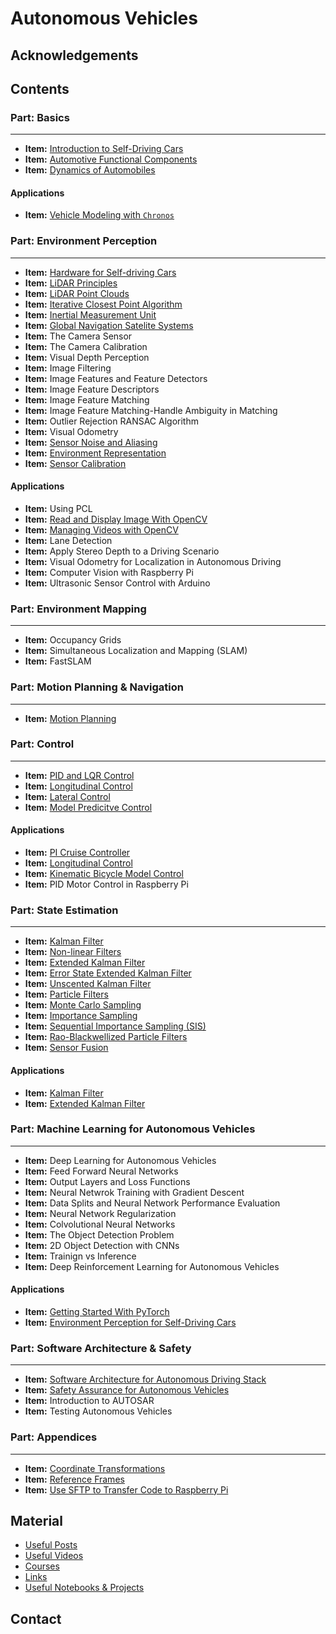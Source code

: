 # Autonomous Vehicles

## Acknowledgements

## Contents

### Part: Basics
-----

- **Item:** <a href="autonomous_vehicles_notes/intro_notes/notes.pdf">Introduction to Self-Driving Cars</a>
- **Item:** <a href="#">Automotive Functional Components</a>
- **Item:** <a href="autonomous_vehicles_notes/vehicle_dynamics_notes/notes.pdf">Dynamics of Automobiles</a>


#### Applications

- **Item:** <a href="autonomous_vehicles_notes/vehicle_modeling_chronos_notes/notes.pdf">Vehicle Modeling with ```Chronos```</a>


### Part: Environment Perception
-----
- **Item:** <a href="autonomous_vehicles_notes/hardware_notes/notes.pdf">Hardware for Self-driving Cars</a>
- **Item:** <a href="autonomous_vehicles_notes/hardware_notes/notes.pdf">LiDAR Principles</a>
- **Item:** <a href="autonomous_vehicles_notes/hardware_notes/notes.pdf">LiDAR Point Clouds</a>
- **Item:** <a href="autonomous_vehicles_notes/hardware_notes/notes.pdf">Iterative Closest Point Algorithm</a>
- **Item:** <a href="autonomous_vehicles_notes/hardware_notes/notes.pdf">Inertial Measurement Unit</a>
- **Item:** <a href="autonomous_vehicles_notes/hardware_notes/notes.pdf">Global Navigation Satelite Systems</a>
- **Item:** The Camera Sensor
- **Item:** The Camera Calibration
- **Item:** Visual Depth Perception 
- **Item:** Image Filtering
- **Item:** Image Features and Feature Detectors
- **Item:** Image Feature Descriptors
- **Item:** Image Feature Matching
- **Item:** Image Feature Matching-Handle Ambiguity in Matching
- **Item:** Outlier Rejection RANSAC Algorithm
- **Item:** Visual Odometry
- **Item:** <a href="autonomous_vehicles_notes/hardware_notes/notes.pdf">Sensor Noise and Aliasing</a>
- **Item:** <a href="autonomous_vehicles_notes/environment_representation_notes/notes.pdf">Environment Representation</a>
- **Item:** <a href="autonomous_vehicles_notes/hardware_notes/notes.pdf">Sensor Calibration</a>

#### Applications

- **Item:** Using PCL
- **Item:** <a href="simulator/applications/visual_perception/read_display_image_opencv.py">Read and Display Image With OpenCV</a>
- **Item:** <a href="simulator/applications/visual_perception/video_capture.py">Managing Videos with OpenCV</a>
- **Item:** Lane Detection
- **Item:** Apply Stereo Depth to a Driving Scenario
- **Item:** Visual Odometry for Localization in Autonomous Driving
- **Item:** Computer Vision with Raspberry Pi
- **Item:** Ultrasonic Sensor Control with Arduino

### Part: Environment Mapping
-----

- **Item:** Occupancy Grids
- **Item:** Simultaneous Localization and Mapping (SLAM)
- **Item:** FastSLAM

### Part: Motion Planning & Navigation
-----

- **Item:** <a href="autonomous_vehicles_notes/motion_planning_notes/notes.pdf">Motion Planning</a>

### Part: Control
-----

- **Item:** <a href="#">PID and LQR Control</a>
- **Item:** <a href="autonomous_vehicles_notes/longitudinal_control_notes/notes.pdf">Longitudinal Control</a>
- **Item:** <a href="autonomous_vehicles_notes/lateral_control_notes/notes.pdf">Lateral Control</a>
- **Item:** <a href="#">Model Predicitve Control</a>

#### Applications

- **Item:** <a href="simulator/applications/pi_cruise_controller.py">PI Cruise Controller</a>
- **Item:** <a href="simulator/application_notebooks/longitudinal_vehicle_model.ipynb">Longitudinal Control</a>
- **Item:** <a href="simulator/application_notebooks/kinematic_bicycle_model.ipynb">Kinematic Bicycle Model Control</a>
- **Item:** PID Motor Control in Raspberry Pi


### Part: State Estimation
-----

- **Item:** <a href="autonomous_vehicles_notes/kalman_filters_notes/notes.pdf">Kalman Filter</a>
- **Item:** <a href="autonomous_vehicles_notes/kalman_filters_notes/notes.pdf">Non-linear Filters</a>
- **Item:** <a href="autonomous_vehicles_notes/kalman_filters_notes/notes.pdf">Extended Kalman Filter</a>
- **Item:** <a href="autonomous_vehicles_notes/kalman_filters_notes/notes.pdf">Error State Extended Kalman Filter</a>
- **Item:** <a href="autonomous_vehicles_notes/kalman_filters_notes/notes.pdf">Unscented Kalman Filter</a>
- **Item:** <a href="autonomous_vehicles_notes/particle_filters_notes/notes.pdf">Particle Filters</a>
- **Item:** <a href="autonomous_vehicles_notes/particle_filters_notes/notes.pdf">Monte Carlo Sampling</a>
- **Item:** <a href="autonomous_vehicles_notes/particle_filters_notes/notes.pdf">Importance Sampling</a>
- **Item:** <a href="autonomous_vehicles_notes/particle_filters_notes/notes.pdf">Sequential Importance Sampling (SIS)</a>
- **Item:** <a href="#">Rao-Blackwellized Particle Filters</a>
- **Item:** <a href="autonomous_vehicles_notes/sensor_fusion_notes/notes.pdf">Sensor Fusion</a>

#### Applications

- **Item:** <a href="simulator/applications/linear_kalman_filter_1.py">Kalman Filter</a>
- **Item:** <a href="simulator/applications/ekg_1.py">Extended Kalman Filter</a>

### Part: Machine Learning for Autonomous Vehicles
-----

- **Item:** Deep Learning for Autonomous Vehicles
- **Item:** Feed Forward Neural Networks
- **Item:** Output Layers and Loss Functions
- **Item:** Neural Netwrok Training with Gradient Descent
- **Item:** Data Splits and Neural Network Performance Evaluation
- **Item:** Neural Network Regularization
- **Item:** Colvolutional Neural Networks
- **Item:** The Object Detection Problem
- **Item:** 2D Object Detection with CNNs
- **Item:** Trainign vs Inference
- **Item:** Deep Reinforcement Learning for Autonomous Vehicles

#### Applications

- **Item:** <a href="simulator/application_notebooks/deep_learning/pytorch/getting_started_pytorch.ipynb">Getting Started With PyTorch</a>
- **Item:** <a href="simulator/application_notebooks/deep_learning/environment_perception_for_self_driving_cars.ipynb">Environment Perception for Self-Driving Cars</a>

### Part: Software Architecture & Safety
-----

- **Item:** <a href="autonomous_vehicles_notes/software_architecture_notes/notes.pdf">Software Architecture for Autonomous Driving Stack</a>
- **Item:** <a href="autonomous_vehicles_notes/safety_notes/notes.pdf">Safety Assurance for Autonomous Vehicles</a>
- **Item:** Introduction to AUTOSAR
- **Item:** Testing Autonomous Vehicles

### Part: Appendices
-----

- **Item:** <a href="autonomous_vehicles_notes/appendices/notes.pdf">Coordinate Transformations</a>
- **Item:** <a href="autonomous_vehicles_notes/appendices/notes.pdf">Reference Frames</a>
- **Item:** <a href="autonomous_vehicles_notes/raspberrypi_notes/use_sftp/notes.pdf">Use SFTP to Transfer Code to Raspberry Pi</a>

## Material

- <a href="useful_posts.md">Useful Posts</a>
- <a href="useful_videos.md">Useful Videos</a>
- <a href="courses.md">Courses</a>
- <a href="links.md">Links</a>
- <a href="notebooks_and_projects.md">Useful Notebooks & Projects</a>


## Contact


